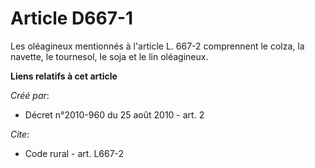 # Article D667-1

Les oléagineux mentionnés à l'article L. 667-2 comprennent le colza, la navette, le tournesol, le soja et le lin oléagineux.

**Liens relatifs à cet article**

_Créé par_:

  - Décret n°2010-960 du 25 août 2010 - art. 2

_Cite_:

  - Code rural - art. L667-2
